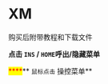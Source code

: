 # XM

购买后附带教程和下载文件

**点击 `INS` / `HOME`呼出/隐藏菜单**

&#x20;<mark style="color:red;">****</mark>** `鼠标点击` 操控菜单**
